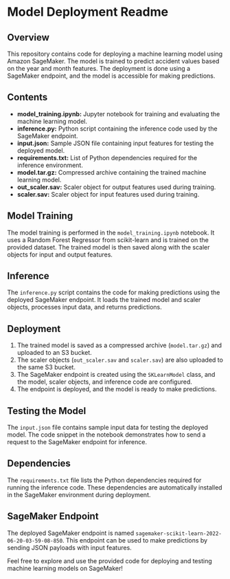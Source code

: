 # Model Deployment Readme

## Overview
This repository contains code for deploying a machine learning model using Amazon SageMaker. The model is trained to predict accident values based on the year and month features. The deployment is done using a SageMaker endpoint, and the model is accessible for making predictions.

## Contents
- **model_training.ipynb:** Jupyter notebook for training and evaluating the machine learning model.
- **inference.py:** Python script containing the inference code used by the SageMaker endpoint.
- **input.json:** Sample JSON file containing input features for testing the deployed model.
- **requirements.txt:** List of Python dependencies required for the inference environment.
- **model.tar.gz:** Compressed archive containing the trained machine learning model.
- **out_scaler.sav:** Scaler object for output features used during training.
- **scaler.sav:** Scaler object for input features used during training.

## Model Training
The model training is performed in the `model_training.ipynb` notebook. It uses a Random Forest Regressor from scikit-learn and is trained on the provided dataset. The trained model is then saved along with the scaler objects for input and output features.

## Inference
The `inference.py` script contains the code for making predictions using the deployed SageMaker endpoint. It loads the trained model and scaler objects, processes input data, and returns predictions.

## Deployment
1. The trained model is saved as a compressed archive (`model.tar.gz`) and uploaded to an S3 bucket.
2. The scaler objects (`out_scaler.sav` and `scaler.sav`) are also uploaded to the same S3 bucket.
3. The SageMaker endpoint is created using the `SKLearnModel` class, and the model, scaler objects, and inference code are configured.
4. The endpoint is deployed, and the model is ready to make predictions.

## Testing the Model
The `input.json` file contains sample input data for testing the deployed model. The code snippet in the notebook demonstrates how to send a request to the SageMaker endpoint for inference.

## Dependencies
The `requirements.txt` file lists the Python dependencies required for running the inference code. These dependencies are automatically installed in the SageMaker environment during deployment.

## SageMaker Endpoint
The deployed SageMaker endpoint is named `sagemaker-scikit-learn-2022-06-20-03-59-08-850`. This endpoint can be used to make predictions by sending JSON payloads with input features.

Feel free to explore and use the provided code for deploying and testing machine learning models on SageMaker!
